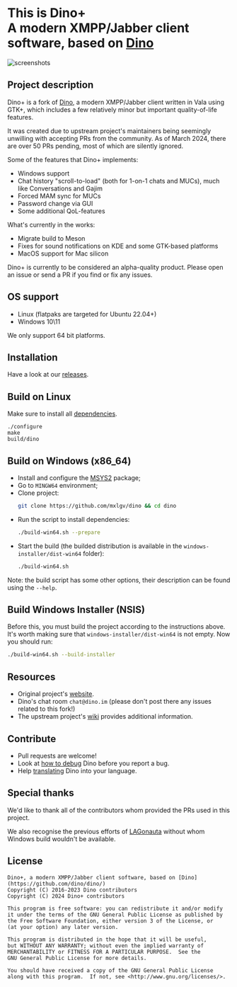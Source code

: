 This is Dino+<br />
A modern XMPP/Jabber client software, based on [Dino](https://github.com/dino/dino/)
=======

![screenshots](https://dino.im/img/screenshot-main.png)

Project description
------------
Dino+ is a fork of [Dino](https://github.com/dino/dino), a modern XMPP/Jabber client written in Vala using GTK+, which includes a few relatively minor but important quality-of-life features. 

It was created due to upstream project's maintainers being seemingly unwilling with accepting PRs from the community. As of March 2024, there are over 50 PRs pending, most of which are silently ignored.

Some of the features that Dino+ implements:

* Windows support
* Chat history "scroll-to-load" (both for 1-on-1 chats and MUCs), much like Conversations and Gajim
* Forced MAM sync for MUCs
* Password change via GUI
* Some additional QoL-features

What's currently in the works:

* Migrate build to Meson
* Fixes for sound notifications on KDE and some GTK-based platforms
* MacOS support for Mac silicon

Dino+ is currently to be considered an alpha-quality product. Please open an issue or send a PR if you find or fix any issues.

OS support
------------
* Linux (flatpaks are targeted for Ubuntu 22.04+)
* Windows 10\11

We only support 64 bit platforms.

Installation
------------
Have a look at our [releases](https://github.com/mxlgv/dino/releases).

Build on Linux
-----
Make sure to install all [dependencies](https://github.com/dino/dino/wiki/Build#dependencies).

    ./configure
    make
    build/dino

Build on Windows (x86_64)
------------
- Install and configure the [MSYS2](https://www.msys2.org/) package;
- Go to `MINGW64` environment;
- Clone project:
    ```sh
    git clone https://github.com/mxlgv/dino && cd dino
    ```
- Run the script to install dependencies:
    ```sh
    ./build-win64.sh --prepare
    ```
- Start the build (the builded distribution is available in the `windows-installer/dist-win64` folder):
    ```sh
    ./build-win64.sh
    ```
Note: the build script has some other options, their description can be found using the `--help`.

Build Windows Installer (NSIS)
------------
Before this, you must build the project according to the instructions above. It's worth making sure that `windows-installer/dist-win64` is not empty.
Now you should run:
```sh
./build-win64.sh --build-installer
```

Resources
---------
- Original project's [website](https://dino.im).
- Dino's chat room `chat@dino.im` (please don't post there any issues related to this fork!)
- The upstream project's [wiki](https://github.com/dino/dino/wiki) provides additional information.

Contribute
----------
- Pull requests are welcome!
- Look at [how to debug](https://github.com/dino/dino/wiki/Debugging) Dino before you report a bug.
- Help [translating](https://github.com/dino/dino/wiki/Translations) Dino into your language.

Special thanks
----------
We'd like to thank all of the contributors whom provided the PRs used in this project.

We also recognise the previous efforts of [LAGonauta](https://github.com/LAGonauta) without whom Windows build wouldn't be available.

License
-------
    Dino+, a modern XMPP/Jabber client software, based on [Dino](https://github.com/dino/dino/)
    Copyright (C) 2016-2023 Dino contributors
    Copyright (C) 2024 Dino+ contributors

    This program is free software: you can redistribute it and/or modify
    it under the terms of the GNU General Public License as published by
    the Free Software Foundation, either version 3 of the License, or
    (at your option) any later version.

    This program is distributed in the hope that it will be useful,
    but WITHOUT ANY WARRANTY; without even the implied warranty of
    MERCHANTABILITY or FITNESS FOR A PARTICULAR PURPOSE.  See the
    GNU General Public License for more details.

    You should have received a copy of the GNU General Public License
    along with this program.  If not, see <http://www.gnu.org/licenses/>.
